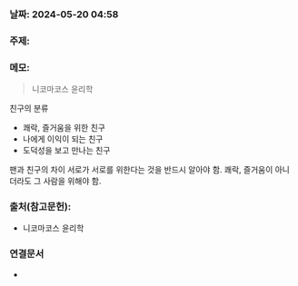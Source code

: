 ### 날짜: 2024-05-20 04:58

### 주제: 

### 메모:
> 니코마코스 윤리학

친구의 분류
- 쾌락, 즐거움을 위한 친구
- 나에게 이익이 되는 친구
- 도덕성을 보고 만나는 친구

팬과 친구의 차이
서로가 서로를 위한다는 것을 반드시 알아야 함.
쾌락, 즐거움이 아니더라도 그 사람을 위해야 함.

### 출처(참고문헌):
- 니코마코스 윤리학

### 연결문서
- 